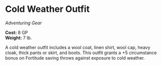 # Cold Weather Outfit
*Adventuring Gear*

**Cost:** 8 GP  
**Weight:** 7 lb.

A cold weather outfit includes a wool coat, linen shirt, wool cap, heavy cloak, thick pants or skirt, and boots. This outfit grants a +5 circumstance bonus on Fortitude saving throws against exposure to cold weather.